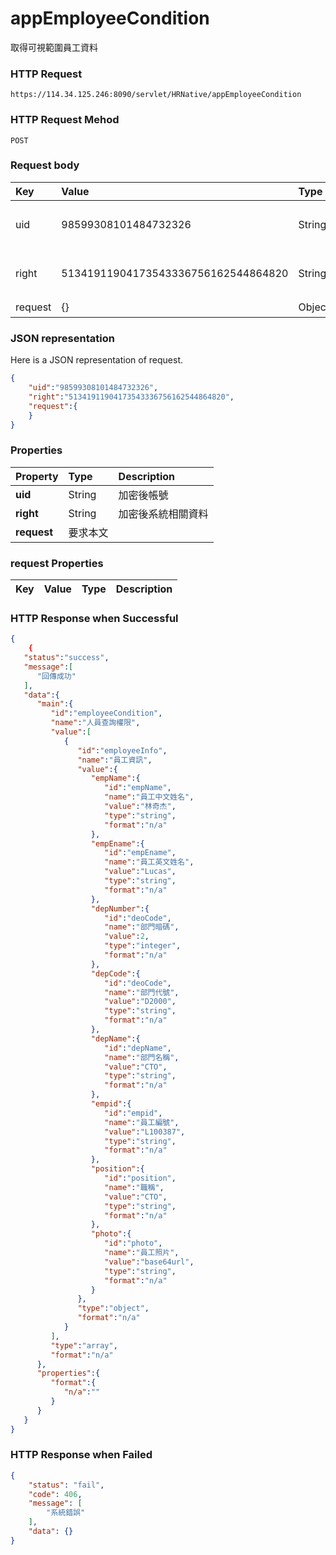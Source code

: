 # appEmployeeCondition

取得可視範圍員工資料

### HTTP Request

```
https://114.34.125.246:8090/servlet/HRNative/appEmployeeCondition
```

### HTTP Request Mehod
```
POST
```


### Request body

| Key | Value | Type | Description |
|:----------|:-------------|:-----|:------------|
| uid | 98599308101484732326 | String | 需透過appLogin取得
| right | 51341911904173543336756162544864820 | String | 需透過appLogin取得 |
| request | {} | Object | 查詢條件


### JSON representation

Here is a JSON representation of request.

```json
{
    "uid":"98599308101484732326",
    "right":"51341911904173543336756162544864820",
    "request":{
    }
}
```


### Properties

| Property | Type | Description |
|:---------|:-----|:------------|
| **uid**   | String | 加密後帳號 |
| **right** | String | 加密後系統相關資料 |
| **request** | 要求本文 |

### request Properties

| Key | Value | Type | Description
|:----------|:-------------|:-----|:------------|


### HTTP Response when Successful
```json
{
	{
   "status":"success",
   "message":[
      "回傳成功"
   ],
   "data":{
      "main":{
         "id":"employeeCondition",
         "name":"人員查詢權限",
         "value":[
            {
               "id":"employeeInfo",
               "name":"員工資訊",
               "value":{
                  "empName":{
                     "id":"empName",
                     "name":"員工中文姓名",
                     "value":"林奇杰",
                     "type":"string",
                     "format":"n/a"
                  },
                  "empEname":{
                     "id":"empEname",
                     "name":"員工英文姓名",
                     "value":"Lucas",
                     "type":"string",
                     "format":"n/a"
                  },
                  "depNumber":{
                     "id":"deoCode",
                     "name":"部門暗碼",
                     "value":2,
                     "type":"integer",
                     "format":"n/a"
                  },
                  "depCode":{
                     "id":"deoCode",
                     "name":"部門代號",
                     "value":"D2000",
                     "type":"string",
                     "format":"n/a"
                  },
                  "depName":{
                     "id":"depName",
                     "name":"部門名稱",
                     "value":"CTO",
                     "type":"string",
                     "format":"n/a"
                  },
                  "empid":{
                     "id":"empid",
                     "name":"員工編號",
                     "value":"L100387",
                     "type":"string",
                     "format":"n/a"
                  },
                  "position":{
                     "id":"position",
                     "name":"職稱",
                     "value":"CTO",
                     "type":"string",
                     "format":"n/a"
                  },
                  "photo":{
                     "id":"photo",
                     "name":"員工照片",
                     "value":"base64url",
                     "type":"string",
                     "format":"n/a"
                  }
               },
               "type":"object",
               "format":"n/a"
            }
         ],
         "type":"array",
         "format":"n/a"
      },
      "properties":{
         "format":{
            "n/a":""
         }
      }
   }
}
```

### HTTP Response when Failed
```json
{
    "status": "fail",
    "code": 406,
    "message": [
        "系統錯誤"
    ],
    "data": {}
}
```

